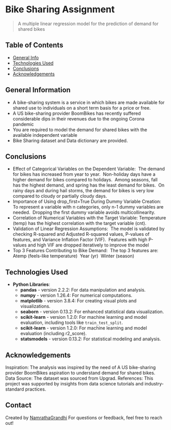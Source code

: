 # Bike Sharing Assignment
> A multiple linear regression model for the prediction of demand for shared bikes


## Table of Contents
* [General Info](#general-information)
* [Technologies Used](#technologies-used)
* [Conclusions](#conclusions)
* [Acknowledgements](#acknowledgements)

<!-- You can include any other section that is pertinent to your problem -->

## General Information
- A bike-sharing system is a service in which bikes are made available for shared use to individuals on a short term basis for a price or free.
- A US bike-sharing provider BoomBikes has recently suffered considerable dips in their revenues due to the ongoing Corona pandemic
- You are required to model the demand for shared bikes with the available independent variable
- Bike Sharing dataset and Data dictionary are provided.

<!-- You don't have to answer all the questions - just the ones relevant to your project. -->

## Conclusions
- Effect of Categorical Variables on the Dependent Variable: ​
	The demand for bikes has increased from year to year. ​
	Non-holiday days have a higher demand for bikes compared to holidays. ​
	Among seasons, fall has the highest demand, and spring has the least demand for bikes. ​
	On rainy days and during hail storms, the demand for bikes is very low compared to cloudy or partially cloudy days.
- Importance of Using drop_first=True During Dummy Variable Creation: ​
	To represent a variable with n categories, only n-1 dummy variables are needed. ​ Dropping the first dummy variable avoids multicollinearity. 
- Correlation of Numerical Variables with the Target Variable: ​
	Temperature (temp) has the highest correlation with the target variable (cnt). 
- Validation of Linear Regression Assumptions: ​
	The model is validated by checking R-squared and Adjusted R-squared values, P-values of features, and Variance Inflation Factor (VIF). ​ Features with high P-values and high VIF are dropped iteratively to improve the model
- Top 3 Features Contributing to Bike Demand: ​
	The top 3 features are:
		Atemp (feels-like temperature) ​
		Year (yr) ​
		Winter (season)

<!-- You don't have to answer all the questions - just the ones relevant to your project. -->


## Technologies Used
- **Python Libraries**:
  - **pandas** - version 2.2.2: For data manipulation and analysis.
  - **numpy** - version 1.26.4: For numerical computations.
  - **matplotlib** - version 3.8.4: For creating visual plots and visualizations.
  - **seaborn** - version 0.13.2: For enhanced statistical data visualization.
  - **scikit-learn** - version 1.2.0: For machine learning and model evaluation, including tools like `train_test_split`.
  - **scikit-learn** - version 1.2.0: For machine learning and model evaluation (including r2_score).
  - **statsmodels** - version 0.13.2: For statistical modeling and analysis.


<!-- As the libraries versions keep on changing, it is recommended to mention the version of library used in this project -->

## Acknowledgements
Inspiration: The analysis was inspired by the need of A US bike-sharing provider BoomBikes aspiration to understand demand for shared bikes.
Data Source: The dataset was sourced from Upgrad.
References: This project was supported by insights from data science tutorials and industry-standard practices.


## Contact
Created by [NamrathaGrandhi](https://github.com/NamrathaGrandhi/bikesharing)
For questions or feedback, feel free to reach out!

